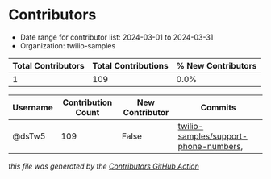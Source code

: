 # Contributors

- Date range for contributor list:  2024-03-01 to 2024-03-31
- Organization: twilio-samples

| Total Contributors | Total Contributions | % New Contributors |
| --- | --- | --- |
| 1 | 109 | 0.0% |

| Username | Contribution Count | New Contributor | Commits |
| --- | --- | --- | --- |
| @dsTw5 | 109 | False | [twilio-samples/support-phone-numbers](https://github.com/twilio-samples/support-phone-numbers/commits?author=dsTw5&since=2024-03-01&until=2024-03-31),  |

 _this file was generated by the [Contributors GitHub Action](https://github.com/github/contributors)_
